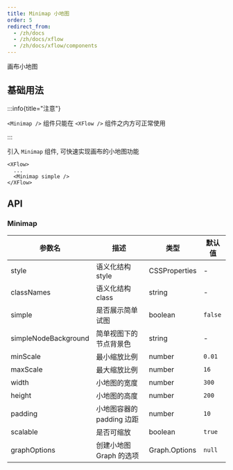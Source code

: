 ```yaml
---
title: Minimap 小地图
order: 5
redirect_from:
  - /zh/docs
  - /zh/docs/xflow
  - /zh/docs/xflow/components
---
```


画布小地图

## 基础用法

:::info{title="注意"}

 `<Minimap />` 组件只能在 `<XFlow />` 组件之内方可正常使用

:::

引入 `Minimap` 组件, 可快速实现画布的小地图功能

```tsx
<XFlow>
  ...
  <Minimap simple />
</XFlow>
```

<code id="xflow-components-minimap" src="@/src/xflow/components/minimap/index.tsx"></code>

## API

### Minimap

| 参数名 | 描述 | 类型 | 默认值 |
|--------|------|------|-------|
| style | 语义化结构 style | CSSProperties | - |
| classNames | 语义化结构 class | string | - |
| simple|是否展示简单试图|boolean|`false`|
| simpleNodeBackground|简单视图下的节点背景色|string|-|
| minScale|最小缩放比例|number  |`0.01` |
|maxScale|最大缩放比例|number  |`16` |
|width|小地图的宽度|number|`300`|
|height|小地图的高度 |number|`200`|
|padding|小地图容器的 padding 边距|number|`10`|
|scalable|是否可缩放 |boolean|`true`|
|graphOptions|创建小地图 Graph 的选项|Graph.Options|`null`|
